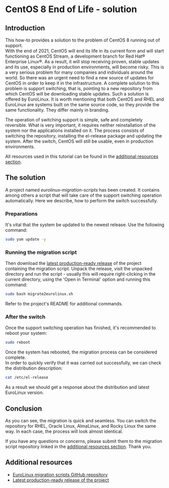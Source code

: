 # CentOS 8 End of Life - solution

## Introduction

This how-to provides a solution to the problem of CentOS 8 running out of
support.  
With the end of 2021, CentOS will end its life in its current form
and will start functioning as CentOS Stream, a development branch for Red Hat®
Enterprise Linux®. As a result, it will stop receiving proven, stable updates
and its use, especially in production environments, will become risky. This is
a very serious problem for many companies and individuals around the world. So
there was an urgent need to find a new source of updates for CentOS in order
to keep it in the infrastructure. A complete solution to this problem is
support switching, that is, pointing to a new repository from which CentOS
will be downloading stable updates. Such a solution is offered by EuroLinux.
It is worth mentioning that both CentOS and RHEL and EuroLinux are systems
built on the same source code, so they provide the same functionality. They
differ mainly in branding.

The operation of switching support is simple, safe and completely reversible.
What is very important, it requires neither reinstallation of the system nor
the applications installed on it. The process consists of switching the
repository, installing the el-release package and updating the system. After
the switch, CentOS will still be usable, even in production environments. 

All resources used in this tutorial can be found in the [additional
resources section](#additional-resources).

## The solution

A project named *eurolinux-migration-scripts* has been created. It contains
among others a script that will take care of the support switching operation
automatically. Here we describe, how to perform the switch successfully.

### Preparations

It's vital that the system be updated to the newest release. Use the following
command:

```bash
sudo yum update -y
```

### Running the migration script

Then download the [latest production-ready
release](https://github.com/EuroLinux/eurolinux-migration-scripts/archive/refs/heads/master.zip)
of the project containing the migration script. Unpack the release, visit the
unpacked directory and run the script - usually this will require
right-clicking in the current directory, using the 'Open in Terminal' option
and running this command:

```bash
sudo bash migrate2eurolinux.sh
```

Refer to the project's README for additional commands.

### After the switch

Once the support switching operation has finished, it's recommended to reboot
your system:

```bash
sudo reboot
```

Once the system has rebooted, the migration process can be considered
complete.  
In order to quickly verify that it was carried out successfully, we
can check the distribution description:

```bash
cat /etc/el-release
```

As a result we should get a response about the distribution and latest
EuroLinux version.

## Conclusion

As you can see, the migration is quick and seamless. You can switch the
repository for RHEL, Oracle Linux, AlmaLinux, and Rocky Linux the same way.
In each case, the process will look almost identical.

If you have any questions or concerns, please submit them to the migration
script repository linked in the [additional
resources section](#additional-resources). Thank you.

## Additional resources

- [EuroLinux migration scripts GitHub repository](https://github.com/EuroLinux/eurolinux-migration-scripts)
- [Latest production-ready
release of the project](https://github.com/EuroLinux/eurolinux-migration-scripts/archive/refs/heads/master.zip)
